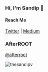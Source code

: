### Hi, I'm Sandip 👋

#### Reach Me
[Twitter](https://twitter.com/thesandipv) | [Medium](https://medium.com/@thesandipv)

### AfterROOT
[@afterroot](https://github.com/afterroot)


<img align="center" src="https://github-readme-stats.vercel.app/api?username=thesandipv&show_icons=true&locale=en" alt="thesandipv" />

<!--
**thesandipv/thesandipv** is a ✨ _special_ ✨ repository because its `README.md` (this file) appears on your GitHub profile.

Here are some ideas to get you started:

- 🔭 I’m currently working on ...
- 🌱 I’m currently learning ...
- 👯 I’m looking to collaborate on ...
- 🤔 I’m looking for help with ...
- 💬 Ask me about ...
- 📫 How to reach me: ...
- 😄 Pronouns: ...
- ⚡ Fun fact: ...
-->
